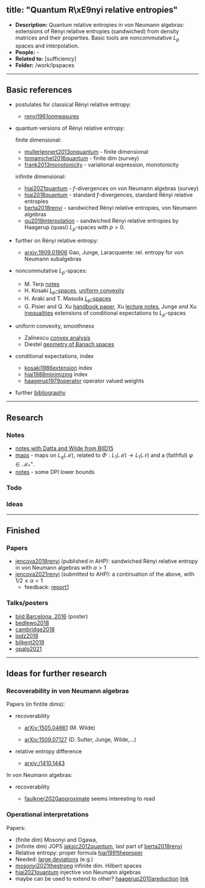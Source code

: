 title: "Quantum R\xE9nyi relative entropies"
---
*  **Description:** Quantum relative entropies in von Neumann algebras: extensions of Rényi relative entropies
   (sandwiched) from density matrices and their properties. Basic tools are noncommutative $L_p$ spaces and
interpolation.     
*  **People:** -      
*  **Related to:** [sufficiency]   
*  **Folder:** /work/lpspaces 

---


## Basic references

* postulates for classical Rényi relative entropy:
    
    - [renyi1961onmeasures](renyi1961onmeasures) 

* quantum versions of Rényi relative entropy:
    
    finite dimensional:

    - [mullerlennert2013onquantum](mullerlennert2013onquantum) - finite dimensional
    - [tomamichel2016quantum](tomamichel2016quantum) - finite dim (survey)
    - [frank2013monotonicity](frank2013monotonicity) - variational expression, monotonicity

    infinite dimensional:

    - [hiai2021quantum](BOOK_hiai2021quantum) - $f$-divergences on von Neumann algebras (survey)
    - [hiai2018quantum](hiai2018quantum) - standard $f$-divergences, standard Rényi relative entropies
    - [berta2018renyi](berta2018renyi) - sandwiched Rényi relative entropies, von Neumann algebras
    - [gu2019interpolation](gu2019interpolation) -  sandwiched Rényi relative entropies by Haagerup (quasi)
      $L_p$-spaces with $p>0$.
 

* further on Rényi relative entropy:

    - [arxiv:1909.01906](https://arxiv.org/abs/1909.01906) Gao, Junge, Laracquente: rel. entropy for von Neumann
      subalgebras

* noncommutative $L_p$-spaces:

    - M. Terp [notes](terp1981lpspaces)
    - H. Kosaki [$L_p$-spaces](kosaki1984applications), [uniform convexity](kosaki1984applicationsuc)
    - H. Araki and T. Masuda [$L_p$-spaces](araki1982positive)
    - G. Pisier and Q. Xu [handbook paper](pisier2003noncommutative), Xu [lecture notes](xu2007operator), 
Junge and Xu [inequalities](junge2003noncommutative) extensions of conditional expectations to $L_p$-spaces

* uniform convexity, smoothness

    - Zalinescu [convex analysis](BOOK_zalinescu2002convex)
    - Diestel [geometry of Banach spaces](BOOK_diestel1975geometry)

* conditional expectations, index

    - [kosaki1986extension](kosaki1986extension) index
    - [hiai1988minimizing](hiai1988minimizing) index
    - [haagerup1979operator](haagerup1979operator) operator valued weights

* further [bibliography](BIBs)




---

## Research



### Notes

* [notes with Datta and Wilde from BIID15](PROJECT_qre/djw_biid_notes.pdf)
* [maps](PROJECT_qre/dual_maps.pdf) - maps on $L_q(\mathcal M)$, related to $\Phi: L_1(\mathcal M)\to L_1(\mathcal N)$ and a
  (faithful) $\varphi\in \mathcal M_*^+$. 
* [notes](PROJECT_qre/notes.pdf) - some DPI lower bounds


### Todo



### Ideas

---

## Finished

### Papers

* [jencova2018renyi](jencova2018renyi) (published in AHP): sandwiched Rényi relative entropy in von Neumann algebras with $\alpha>1$    
* [jencova2021renyi](jencova2021renyi) (submitted to AHP): a continuation of the above, with $1/2\le \alpha <1$
    * feedback: [report1](PROJECT_qre/report1.pdf)


### Talks/posters


* [biid Barcelona, 2016](/static/pdf/lpposter.pdf) (poster)
* [bedlewo2018](/static/pdf/bedlewo2018.pdf)
* [cambridge2018](/static/pdf/cambridge2018.pdf)
* [lodz2018](/static/pdf/lodz2018.pdf)
* [bilkent2019](/static/pdf/bilkent2019.pdf)    
* [opalg2021](/static/pdf/opalg2021.pdf)



---

## Ideas for further research


### Recoverability in von Neumann algebras


Papers (in fintite dims):

* recoverability 
  
    - [arXiv:1505.04661](https://arxiv.org/abs/1505.04661) (M. Wilde)
   
    - [arXiv:1509.07127](https://arxiv.org/abs/1509.07127) (D. Sutter, Junge, Wilde,...)

* relative entropy difference

    - [arxiv:/1410.1443](https://arxiv.org/abs/1410.1443)
    
In von Neumann algebras:

* recoverability     

    - [faulkner2020approximate](faulkner2020approximate)   seems interesting to read

### Operational interpretations


Papers: 

* (finite dim) Mosonyi and Ogawa, 
* (infinite dim) JOPS [jaksic2012quantum](jaksic2012quantum), last part of [berta2018renyi](berta2018renyi)
* Relative entropy: proper formula [hiai1991theproper](hiai1991theproper)    
* Needed: [large deviations](https://www.stat.cmu.edu/~cshalizi/754/2006/notes/) (e.g.)    
* [mosonyi2021thestrong](mosonyi2021thestrong) infinite dim. Hilbert spaces    
* [hiai2021quantum](hiai2021quantum) injective von Neumann algebras    
* maybe can be used to extend to other? [haagerup2010areduction](hagerup2010areduction)
  [link](https://www.ams.org/journals/tran/2010-362-04/S0002-9947-09-04935-6/S0002-9947-09-04935-6.pdf)